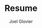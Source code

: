 ---
title: "Resume"
github: https://github.com/jglovier/resume-template
demo: http://resume-template.joelglovier.com/
author: Joel Glovier
disabled: true
ssg:
  - Jekyll
cms:
  - No Cms
---